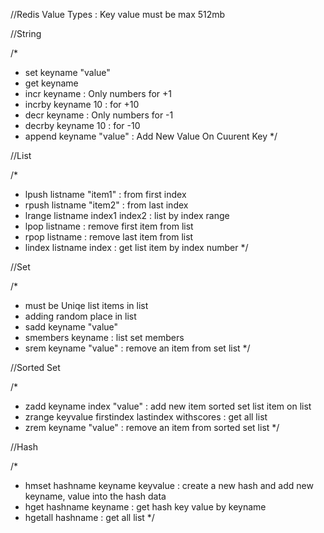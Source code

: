 //Redis Value Types : Key value must be max 512mb

//String

/*
 * set keyname "value"
 * get keyname
 * incr keyname : Only numbers for +1
 * incrby keyname 10 : for +10
 * decr keyname : Only numbers for -1
 * decrby keyname 10 : for -10
 * append keyname "value" :  Add New Value On Cuurent Key
 */
 
//List

/*
 * lpush listname "item1" : from first index
 * rpush listname "item2" : from last index
 * lrange listname index1 index2 : list by index range
 * lpop listname : remove first item from list
 * rpop listname : remove last item from list
 * lindex listname index : get list item by index number
 */
 
//Set

/*
 * must be Uniqe list items in list
 * adding random place in list
 * sadd keyname "value"
 * smembers keyname : list set members
 * srem keyname "value" : remove an item from set list
 */
 
//Sorted Set

/*
 * zadd keyname index "value" : add new item sorted set list item on list
 * zrange keyvalue firstindex lastindex withscores : get all list
 * zrem keyname "value" : remove an item from sorted set list
 */
 
//Hash

/*
 * hmset hashname keyname keyvalue : create a new hash and add new keyname, value into the hash data
 * hget hashname keyname : get hash key value by keyname
 * hgetall hashname : get all list
 */
